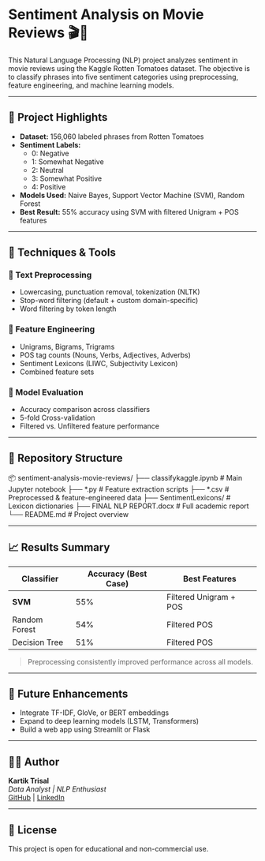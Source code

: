 # Sentiment Analysis on Movie Reviews 🎬🧠

This Natural Language Processing (NLP) project analyzes sentiment in movie reviews using the Kaggle Rotten Tomatoes dataset. The objective is to classify phrases into five sentiment categories using preprocessing, feature engineering, and machine learning models.

---

## 📌 Project Highlights

- **Dataset:** 156,060 labeled phrases from Rotten Tomatoes
- **Sentiment Labels:**  
  - 0: Negative  
  - 1: Somewhat Negative  
  - 2: Neutral  
  - 3: Somewhat Positive  
  - 4: Positive
- **Models Used:** Naive Bayes, Support Vector Machine (SVM), Random Forest
- **Best Result:** 55% accuracy using SVM with filtered Unigram + POS features

---

## 🧰 Techniques & Tools

### 🔹 Text Preprocessing
- Lowercasing, punctuation removal, tokenization (NLTK)
- Stop-word filtering (default + custom domain-specific)
- Word filtering by token length

### 🔹 Feature Engineering
- Unigrams, Bigrams, Trigrams
- POS tag counts (Nouns, Verbs, Adjectives, Adverbs)
- Sentiment Lexicons (LIWC, Subjectivity Lexicon)
- Combined feature sets

### 🔹 Model Evaluation
- Accuracy comparison across classifiers
- 5-fold Cross-validation
- Filtered vs. Unfiltered feature performance

---

## 📁 Repository Structure
📦 sentiment-analysis-movie-reviews/
├── classifykaggle.ipynb               # Main Jupyter notebook
├── *.py                               # Feature extraction scripts
├── *.csv                              # Preprocessed & feature-engineered data
├── SentimentLexicons/                # Lexicon dictionaries
├── FINAL NLP REPORT.docx             # Full academic report
└── README.md                          # Project overview


---

## 📈 Results Summary

| Classifier      | Accuracy (Best Case) | Best Features         |
|----------------|----------------------|------------------------|
| **SVM**         | 55%                  | Filtered Unigram + POS |
| Random Forest   | 54%                  | Filtered POS           |
| Decision Tree   | 51%                  | Filtered POS           |

> Preprocessing consistently improved performance across all models.

---

## 🚀 Future Enhancements

- Integrate TF-IDF, GloVe, or BERT embeddings
- Expand to deep learning models (LSTM, Transformers)
- Build a web app using Streamlit or Flask

---

## 👨‍💻 Author

**Kartik Trisal**  
_Data Analyst | NLP Enthusiast_  
[GitHub](https://github.com/kartiktrisal) | [LinkedIn](https://linkedin.com/in/kartiktrisal)

---

## 📜 License

This project is open for educational and non-commercial use.
